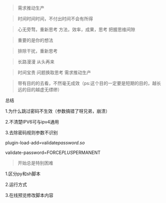 > 需求推动生产



> 时间时间时间，不付出时间不会有所得



> 心无旁骛，重新思考
> 方法，效率，成果，思考
> 把握思维间隙



> 重要的是你的想法



> 排除干扰，重新思考



> 长路漫漫
> 从头再来



> 时间宝贵
> 问题换取思考
> 需求推动生产



> 带有目的的去看，不然毫无成效（ps:这个目的一定要是短期的目的，越长远的目的越虚无缥缈）





总结

1.为什么跳过密码不生效（参数搞错了呀兄弟，崩溃）

2.不清楚IPV6可与ipv4通用

3.去除密码规则参数不识别

plugin-load-add=validate*password.so*

validate-password=FORCE*PLUS*PERMANENT



> 开始总是特别困难



1.区分py和sh脚本

2.运行方式

3.在线预览修改脚本内容





